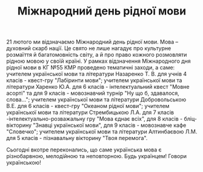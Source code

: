 ﻿---
title: Міжнародний день рідної мови
---

21 лютого ми відзначаємо Міжнародний день рідної мови. Мова – духовний скарб нації. Це свято не лише нагадує про культурне розмаїття й багатомовність світу, а й про право кожного розмовляти рідною мовою у своїй країні. У рамках відзначення Міжнародного дня рідної мови в КГ №55 КМР проведено тематичні заходи, а саме: учителем української мови та літератури Назаренко Т. В. для учнів 4 класів - квест-гру "Лабіринти мови"; учителем української мови та літератури Харенко Ю.А. для 6 класів - інтелектуальний квест "Мовне асорті" та для 9 класів - мовознавчий турнір "Ну що б, здавалося, слова..."; учителем української мови та літератури Добровольською В.Е. для 6 класів - квест-гру "Океаном рідної мови"; учителем української мови та літератури Стрембицькою Л.А. для 7 класів -інтелектуально-розважальну гру "Мова єднає всіх", для 8 класів - бліц-вікторину "Знавці української мови", для 9 класів - мовознавче кафе "Словечко"; учителем української мови та літератури Алтинбаєвою Л.М. для 5 класів - пізнавальну вікторину "Твоя перемога".

Сьогодні вкотре переконались, що саме українська мова є різнобарвною, мелодійною та неповторною. Будь українцем! Говори українською!

<slideshow />
